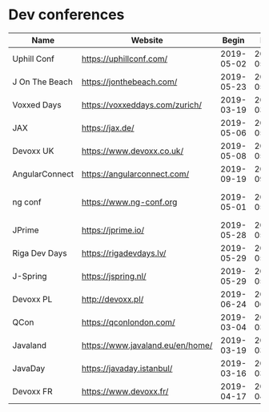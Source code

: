 # Dev conferences

|Name|Website|Begin|End|City|Country|ISO_Country|CFP|
|---|---|---|---|---|---|---|---|
|Uphill Conf|https://uphillconf.com/|2019-05-02|2019-05-03|Bern|Switzerland|ch||
|J On The Beach|https://jonthebeach.com/|2019-05-23|2019-05-25|Malaga|Spain|es||
|Voxxed Days|https://voxxeddays.com/zurich/|2019-03-19|2019-03-19|Zürich|Switzerland|ch|2018-04-12|
|JAX|https://jax.de/|2019-05-06|2019-05-10|Mainz|Germany|de||
|Devoxx UK|https://www.devoxx.co.uk/|2019-05-08|2019-05-10|London|England|uk|2019-01-11|
|AngularConnect|https://angularconnect.com/|2019-09-19|2019-09-20|London|England|uk||
|ng conf|https://www.ng-conf.org|2019-05-01|2019-05-03|Salt Lake City|USA|us|2019-01-03|
|JPrime|https://jprime.io/|2019-05-28|2019-05-29|Sofia|Bulgaria|bg|2019-02-15|
|Riga Dev Days|https://rigadevdays.lv/|2019-05-29|2019-05-31|Riga|Latvia|lv|2018-12-10|
|J-Spring|https://jspring.nl/|2019-05-29|2019-05-29|Utrecht|Netherlands|nl||
|Devoxx PL|http://devoxx.pl/|2019-06-24|2019-06-29|Warsaw|Poland|pl||
|QCon|https://qconlondon.com/|2019-03-04|2019-03-08|London|England|uk||
|Javaland|https://www.javaland.eu/en/home/|2019-03-19|2019-03-21|Bruehl|Germany|de||
|JavaDay|https://javaday.istanbul/|2019-03-16|2019-03-16|Istanbul|Turkey|tr||
|Devoxx FR|https://www.devoxx.fr/|2019-04-17|2019-04-19|Paris|France|fr||
